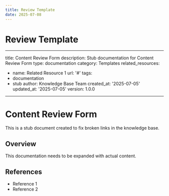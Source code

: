 ```yaml
---
title: Review Template
date: 2025-07-08
---
```


# Review Template

---
title: Content Review Form
description: Stub documentation for Content Review Form
type: documentation
category: Templates
related_resources:
- name: Related Resource 1
  url: '#'
tags:
- documentation
- stub
author: Knowledge Base Team
created_at: '2025-07-05'
updated_at: '2025-07-05'
version: 1.0.0
---

# Content Review Form

This is a stub document created to fix broken links in the knowledge base.

## Overview

This documentation needs to be expanded with actual content.

## References

- Reference 1
- Reference 2
